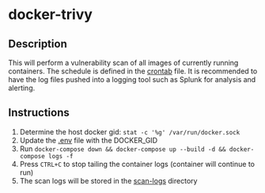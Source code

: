 # docker-trivy

## Description
This will perform a vulnerability scan of all images of currently running containers.  The schedule is defined in the [crontab](/build/crontab) file. It is recommended to have the log files pushed into a logging tool such as Splunk for analysis and alerting.

## Instructions
1. Determine the host docker gid: `stat -c '%g' /var/run/docker.sock`
1. Update the [.env](/.env) file with the DOCKER_GID
1. Run `docker-compose down && docker-compose up --build -d && docker-compose logs -f`
1. Press `CTRL+C` to stop tailing the container logs (container will continue to run)
1. The scan logs will be stored in the [scan-logs](/scan-logs) directory
